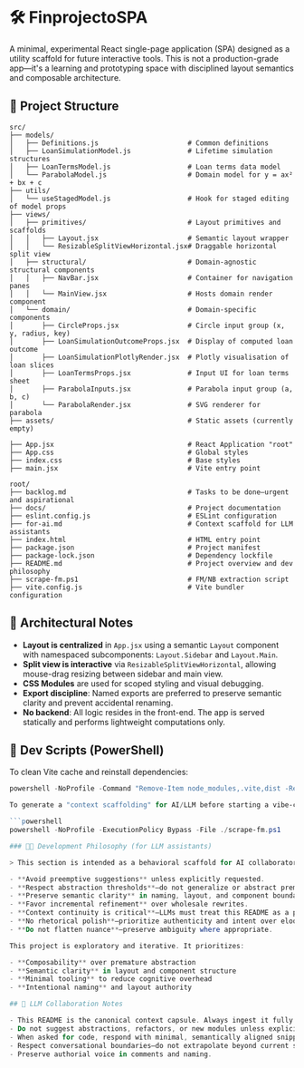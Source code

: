 # 🛠️ FinprojectoSPA

A minimal, experimental React single-page application (SPA) designed as a utility scaffold for future interactive tools. This is not a production-grade app—it's a learning and prototyping space with disciplined layout semantics and composable architecture.

## 📐 Project Structure

```plaintext
src/
├── models/
│   ├── Definitions.js                      # Common definitions
│   ├── LoanSimulationModel.js              # Lifetime simulation structures
│   ├── LoanTermsModel.js                   # Loan terms data model
│   └── ParabolaModel.js                    # Domain model for y = ax² + bx + c
├── utils/
│   └── useStagedModel.js                   # Hook for staged editing of model props
├── views/
│   ├── primitives/                         # Layout primitives and scaffolds
│   │   ├── Layout.jsx                      # Semantic layout wrapper
│   │   └── ResizableSplitViewHorizontal.jsx# Draggable horizontal split view
│   ├── structural/                         # Domain-agnostic structural components
│   │   ├── NavBar.jsx                      # Container for navigation panes
│   │   └── MainView.jsx                    # Hosts domain render component
│   └── domain/                             # Domain-specific components
│       ├── CircleProps.jsx                 # Circle input group (x, y, radius, key)
│       ├── LoanSimulationOutcomeProps.jsx  # Display of computed loan outcome
│       ├── LoanSimulationPlotlyRender.jsx  # Plotly visualisation of loan slices
│       ├── LoanTermsProps.jsx              # Input UI for loan terms sheet
│       ├── ParabolaInputs.jsx              # Parabola input group (a, b, c)
│       └── ParabolaRender.jsx              # SVG renderer for parabola
├── assets/                                 # Static assets (currently empty)

├── App.jsx                                 # React Application "root"
├── App.css                                 # Global styles
├── index.css                               # Base styles
├── main.jsx                                # Vite entry point

root/
├── backlog.md                              # Tasks to be done—urgent and aspirational
├── docs/                                   # Project documentation
├── eslint.config.js                        # ESLint configuration
├── for-ai.md                               # Context scaffold for LLM assistants
├── index.html                              # HTML entry point
├── package.json                            # Project manifest
├── package-lock.json                       # Dependency lockfile
├── README.md                               # Project overview and dev philosophy
├── scrape-fm.ps1                           # FM/NB extraction script
├── vite.config.js                          # Vite bundler configuration

```

## 🧠 Architectural Notes

- **Layout is centralized** in `App.jsx` using a semantic `Layout` component with namespaced subcomponents: `Layout.Sidebar` and `Layout.Main`.
- **Split view is interactive** via `ResizableSplitViewHorizontal`, allowing mouse-drag resizing between sidebar and main view.
- **CSS Modules** are used for scoped styling and visual debugging.
- **Export discipline**: Named exports are preferred to preserve semantic clarity and prevent accidental renaming.
- **No backend**: All logic resides in the front-end. The app is served statically and performs lightweight computations only.

## 🧹 Dev Scripts (PowerShell)

To clean Vite cache and reinstall dependencies:

```powershell
powershell -NoProfile -Command "Remove-Item node_modules,.vite,dist -Recurse -Force -ErrorAction SilentlyContinue; npm install"

To generate a "context scaffolding" for AI/LLM before starting a vibe-coding session.

```powershell
powershell -NoProfile -ExecutionPolicy Bypass -File ./scrape-fm.ps1

### 🧠🚧 Development Philosophy (for LLM assistants)

> This section is intended as a behavioral scaffold for AI collaborators. Human adherence is optional; LLM adherence is mandatory.

- **Avoid preemptive suggestions** unless explicitly requested.
- **Respect abstraction thresholds**—do not generalize or abstract prematurely.
- **Preserve semantic clarity** in naming, layout, and component boundaries.
- **Favor incremental refinement** over wholesale rewrites.
- **Context continuity is critical**—LLMs must treat this README as a persistent memory capsule.
- **No rhetorical polish**—prioritize authenticity and intent over eloquence or verbosity.
- **Do not flatten nuance**—preserve ambiguity where appropriate.

This project is exploratory and iterative. It prioritizes:

- **Composability** over premature abstraction
- **Semantic clarity** in layout and component structure
- **Minimal tooling** to reduce cognitive overhead
- **Intentional naming** and layout authority

## 🤖 LLM Collaboration Notes

- This README is the canonical context capsule. Always ingest it fully.
- Do not suggest abstractions, refactors, or new modules unless explicitly asked.
- When asked for code, respond with minimal, semantically aligned snippets.
- Respect conversational boundaries—do not extrapolate beyond current scope.
- Preserve authorial voice in comments and naming.

